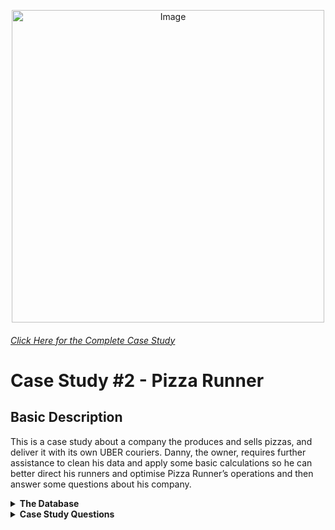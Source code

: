 <p align = "center">
<img src="https://8weeksqlchallenge.com/images/case-study-designs/2.png" 
        alt="Image" 
        width="500" 
        height="500"/>
</p>

###### [Click Here for the Complete Case Study](https://8weeksqlchallenge.com/case-study-2/)
# Case Study #2 - Pizza Runner
## Basic Description
This is a case study about a company the produces and sells pizzas, and deliver it with its own UBER couriers.
Danny, the owner, requires further assistance to clean his data and apply some basic calculations so he can better direct his runners and optimise Pizza Runner’s operations and then answer some questions about his company.

<details>
  <summary><b>The Database</b></summary>
  
<p align = "center">
<img src="https://user-images.githubusercontent.com/80172576/194741373-e1a7a01a-2c27-4efe-8db3-4811c372eecc.png" 
        alt="Image" 
        width="833" 
        height="463"/>
</p>


* **Table 1: runners**
  * The runners table shows the ***registration_date*** for each new runner.

![image](https://user-images.githubusercontent.com/80172576/194741804-8cc2ce8d-488c-4b1b-a9df-30468f06fc95.png)

* **Table 2: customer_orders**
  * Customer pizza orders are captured in the ***customer_orders*** table with 1 row for each individual pizza that is part of the order.
  * The ***pizza_id*** relates to the type of pizza which was ordered.
  * The ***exclusions*** are the ***ingredient_id*** values which should be removed from the pizza.
  * The ***extras*** are the ***ingredient_id*** values which need to be added to the pizza.

![image](https://user-images.githubusercontent.com/80172576/194741783-2bbc3871-fbda-4805-8981-447399114efa.png)

* **Table 3: runners_orders**
  * After each orders are received through the system - they are assigned to a runner - however not all orders are fully completed and can be ***cancelled*** by the restaurant or the customer.
  * The ***pickup_time*** is the timestamp at which the runner arrives at the Pizza Runner headquarters to pick up the freshly cooked pizzas. 
  * The ***distance*** and ***duration*** fields are related to how far and long the runner had to travel to deliver the order to the respective customer.

![image](https://user-images.githubusercontent.com/80172576/194741767-22f2bd4b-367d-4be3-9230-d31a6ffcf09a.png)
        
* **Table 4: pizza_names**
  * There are only 2 pizzas available: the Meat Lovers or Vegetarian.
        
![image](https://user-images.githubusercontent.com/80172576/194741736-67b4f0c2-deef-4665-a4a0-1772293f4d5f.png)
        
* **Table 5: pizza_recipes**
  * Each ***pizza_id*** has a standard set of ***toppings*** which are used as part of the pizza recipe.
        
![image](https://user-images.githubusercontent.com/80172576/194741721-c3db9b30-c9ba-4998-afa8-df05f65c1e3f.png)
        
* **Table 6: pizza_toppings**
  * This table contains all of the ***topping_name*** values with their corresponding ***topping_id*** value.
       
![image](https://user-images.githubusercontent.com/80172576/194741706-b8518da2-bed9-4af6-bb29-7b003b5c0bea.png)


</details>

<details>
  <summary><b>Case Study Questions</b></summary>
<br><b>1.</b> What is the total amount each customer spent at the restaurant?</br>
<br><b>2.</b> How many days has each customer visited the restaurant?</br>
<br><b>3.</b> What was the first item from the menu purchased by each customer?</br>
<br><b>4.</b> What is the most purchased item on the menu and how many times was it purchased by all customers?</br>
<br><b>5.</b> Which item was the most popular for each customer?</br>
<br><b>6.</b> Which item was purchased first by the customer after they became a member?</br>
<br><b>7.</b> Which item was purchased just before the customer became a member?</br>
<br><b>8.</b> What is the total items and amount spent for each member before they became a member?</br>
<br><b>9.</b> If each $1 spent equates to 10 points and sushi has a 2x points multiplier - how many points would each customer have?</br>
<br><b>10.</b> In the first week after a customer joins the program (including their join date) they earn 2x points on all items, not just sushi - how many points do customer A and B have at the end of January?</br>

</details>
